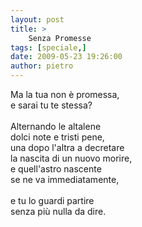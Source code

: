 ```yaml
---
layout: post
title: >
    Senza Promesse
tags: [speciale,]
date: 2009-05-23 19:26:00
author: pietro
---
```

Ma la tua non è promessa,<br/>e sarai tu te stessa?<br/><br/>Alternando le altalene<br/>dolci note e tristi pene,<br/>una dopo l'altra a decretare<br/>la nascita di un nuovo morire,<br/>e quell'astro nascente<br/>se ne va immediatamente,<br/><br/>e tu lo guardi partire<br/>senza più nulla da dire.
